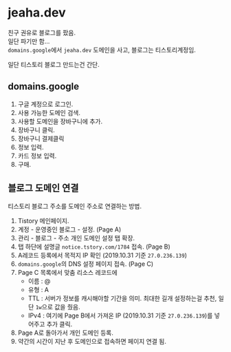 # jeaha.dev
친구 권유로 블로그를 팠음.  
일단 파기만 함...  
`domains.google`에서 `jeaha.dev` 도메인을 사고, 블로그는 티스토리계정임.  
  
일단 티스토리 블로그 만드는건 간단.  
  
## domains.google
1. 구글 계정으로 로그인.
2. 사용 가능한 도메인 검색.
3. 사용할 도메인을 장바구니에 추가.
4. 장바구니 클릭.
5. 장바구니 결제클릭
6. 정보 입력.
7. 카드 정보 입력.
8. 구매.

## 블로그 도메인 연결
티스토리 블로그 주소를 도메인 주소로 연결하는 방법.  
1. Tistory 메인페이지.
2. 계정 - 운영중인 블로그 - 설정. (Page A)
3. 관리 - 블로그 - 주소 개인 도메인 설정 탭 확장.
4. 탭 하단에 설명글 `notice.tstory.com/1784` 접속. (Page B)
5. A레코드 등록에서 목적지 IP 확인 (2019.10.31 기준 `27.0.236.139`)
6. `domains.google`의 DNS 설정 페이지 접속. (Page C)
7. Page C 목록에서 맞춤 리소스 레코드에  
   - 이름 : @
   - 유형 : A
   - TTL : 서버가 정보를 캐시해야할 기간을 의미. 최대한 길개 설정하는걸 추천, 일단 `1w`으로 값을 줬음.
   - IPv4 : 여기에 Page B에서 가져온 IP (2019.10.31 기준 `27.0.236.139`)를 넣어주고 추가 클릭.
8. Page A로 돌아가서 개인 도메인 등록.
9. 약간의 시간이 지난 후 도메인으로 접속하면 페이지 연결 됨.